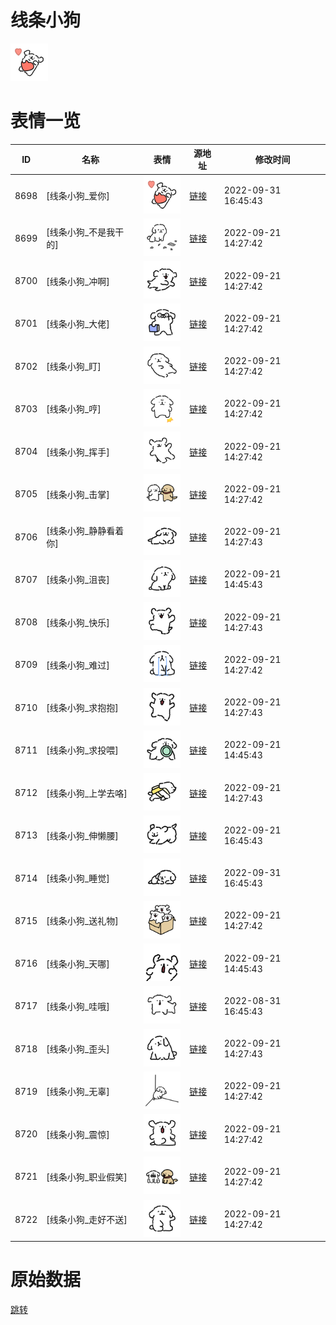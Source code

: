 # 线条小狗

<img src="./cover.png" height="60" alt="cover" />

# 表情一览

|ID|名称|表情|源地址|修改时间|
|----|----|----|----|----|
|8698|[线条小狗_爱你]|<img src="./pic/008698_%5B线条小狗_爱你%5D.png" height="60" alt="爱你"/>|[链接](http://i0.hdslb.com/bfs/emote/637d1c72f32fe0ea8799088608b3d47a9bb3880f.png)|2022-09-31 16:45:43|
|8699|[线条小狗_不是我干的]|<img src="./pic/008699_%5B线条小狗_不是我干的%5D.png" height="60" alt="不是我干的"/>|[链接](http://i0.hdslb.com/bfs/emote/69fa944760b3be2974cd659c76de3468b2daaf77.png)|2022-09-21 14:27:42|
|8700|[线条小狗_冲啊]|<img src="./pic/008700_%5B线条小狗_冲啊%5D.png" height="60" alt="冲啊"/>|[链接](http://i0.hdslb.com/bfs/emote/866a4022bcba3b2d6d83a118233f2aecd4786076.png)|2022-09-21 14:27:42|
|8701|[线条小狗_大佬]|<img src="./pic/008701_%5B线条小狗_大佬%5D.png" height="60" alt="大佬"/>|[链接](http://i0.hdslb.com/bfs/emote/0c3bf4494199085397ed07ba9c7f125f7c502568.png)|2022-09-21 14:27:42|
|8702|[线条小狗_盯]|<img src="./pic/008702_%5B线条小狗_盯%5D.png" height="60" alt="盯"/>|[链接](http://i0.hdslb.com/bfs/emote/75e1c1bc82b9322697c18fffc7cc44368cdc0594.png)|2022-09-21 14:27:42|
|8703|[线条小狗_哼]|<img src="./pic/008703_%5B线条小狗_哼%5D.png" height="60" alt="哼"/>|[链接](http://i0.hdslb.com/bfs/emote/d7f0a28417052172ee4faf6c64ab95baf37d4557.png)|2022-09-21 14:27:42|
|8704|[线条小狗_挥手]|<img src="./pic/008704_%5B线条小狗_挥手%5D.png" height="60" alt="挥手"/>|[链接](http://i0.hdslb.com/bfs/emote/e52ed2099bf66f52cfe433a08cbed54d9815318b.png)|2022-09-21 14:27:42|
|8705|[线条小狗_击掌]|<img src="./pic/008705_%5B线条小狗_击掌%5D.png" height="60" alt="击掌"/>|[链接](http://i0.hdslb.com/bfs/emote/481075749991651c522caa7694bb308258714768.png)|2022-09-21 14:27:42|
|8706|[线条小狗_静静看着你]|<img src="./pic/008706_%5B线条小狗_静静看着你%5D.png" height="60" alt="静静看着你"/>|[链接](http://i0.hdslb.com/bfs/emote/e2373ad40ced225115de77aee98e21f3d35d57c2.png)|2022-09-21 14:27:43|
|8707|[线条小狗_沮丧]|<img src="./pic/008707_%5B线条小狗_沮丧%5D.png" height="60" alt="沮丧"/>|[链接](http://i0.hdslb.com/bfs/emote/2ceef1641f6ac86a7e244b421365bbbcd5e82b3f.png)|2022-09-21 14:45:43|
|8708|[线条小狗_快乐]|<img src="./pic/008708_%5B线条小狗_快乐%5D.png" height="60" alt="快乐"/>|[链接](http://i0.hdslb.com/bfs/emote/f82b6dcd3dd4b79827e68e7de812cfb17b825451.png)|2022-09-21 14:27:43|
|8709|[线条小狗_难过]|<img src="./pic/008709_%5B线条小狗_难过%5D.png" height="60" alt="难过"/>|[链接](http://i0.hdslb.com/bfs/emote/8e78fcd3499a281109cad38e63b9b01cf1e507b3.png)|2022-09-21 14:27:42|
|8710|[线条小狗_求抱抱]|<img src="./pic/008710_%5B线条小狗_求抱抱%5D.png" height="60" alt="求抱抱"/>|[链接](http://i0.hdslb.com/bfs/emote/38c5ac5033fdfb1081eb60c799e76e2b053711fe.png)|2022-09-21 14:27:43|
|8711|[线条小狗_求投喂]|<img src="./pic/008711_%5B线条小狗_求投喂%5D.png" height="60" alt="求投喂"/>|[链接](http://i0.hdslb.com/bfs/emote/ebad58f92d43e650b4b292125f3a703a92f723ac.png)|2022-09-21 14:45:43|
|8712|[线条小狗_上学去咯]|<img src="./pic/008712_%5B线条小狗_上学去咯%5D.png" height="60" alt="上学去咯"/>|[链接](http://i0.hdslb.com/bfs/emote/e669df3bd3f57a071574729d94c651063a8942b7.png)|2022-09-21 14:27:43|
|8713|[线条小狗_伸懒腰]|<img src="./pic/008713_%5B线条小狗_伸懒腰%5D.png" height="60" alt="伸懒腰"/>|[链接](http://i0.hdslb.com/bfs/emote/f2f32ceb9a5b56e4398b509cc51ae77bf46d19f7.png)|2022-09-21 16:45:43|
|8714|[线条小狗_睡觉]|<img src="./pic/008714_%5B线条小狗_睡觉%5D.png" height="60" alt="睡觉"/>|[链接](http://i0.hdslb.com/bfs/emote/517fdde797528e8080863557af56ad79975f5807.png)|2022-09-31 16:45:43|
|8715|[线条小狗_送礼物]|<img src="./pic/008715_%5B线条小狗_送礼物%5D.png" height="60" alt="送礼物"/>|[链接](http://i0.hdslb.com/bfs/emote/261b363f2ac8aa4f323895a94aa73962afd9954e.png)|2022-09-21 14:27:42|
|8716|[线条小狗_天哪]|<img src="./pic/008716_%5B线条小狗_天哪%5D.png" height="60" alt="天哪"/>|[链接](http://i0.hdslb.com/bfs/emote/1c4fc75910c710f913ecaf3ca39c0a97a173c427.png)|2022-09-21 14:45:43|
|8717|[线条小狗_哇哦]|<img src="./pic/008717_%5B线条小狗_哇哦%5D.png" height="60" alt="哇哦"/>|[链接](http://i0.hdslb.com/bfs/emote/712c36ca555de7d7b51c1e4b0b8e1a3a9d5d68f1.png)|2022-08-31 16:45:43|
|8718|[线条小狗_歪头]|<img src="./pic/008718_%5B线条小狗_歪头%5D.png" height="60" alt="歪头"/>|[链接](http://i0.hdslb.com/bfs/emote/e6402b6673b9a551867f05d52eac0e9068075b14.png)|2022-09-21 14:27:43|
|8719|[线条小狗_无辜]|<img src="./pic/008719_%5B线条小狗_无辜%5D.png" height="60" alt="无辜"/>|[链接](http://i0.hdslb.com/bfs/emote/7cb2d52dfa92a5f958b7ffc7b8be71047cc16652.png)|2022-09-21 14:27:42|
|8720|[线条小狗_震惊]|<img src="./pic/008720_%5B线条小狗_震惊%5D.png" height="60" alt="震惊"/>|[链接](http://i0.hdslb.com/bfs/emote/34fb403c6781e6c0dcbfdfb33534a1c9e6a23f6d.png)|2022-09-21 14:27:42|
|8721|[线条小狗_职业假笑]|<img src="./pic/008721_%5B线条小狗_职业假笑%5D.png" height="60" alt="职业假笑"/>|[链接](http://i0.hdslb.com/bfs/emote/b8efdfc582b53bddac674e9bed2dfb5724504ab0.png)|2022-09-21 14:27:42|
|8722|[线条小狗_走好不送]|<img src="./pic/008722_%5B线条小狗_走好不送%5D.png" height="60" alt="走好不送"/>|[链接](http://i0.hdslb.com/bfs/emote/ba6eceb8be04662c8ffb4fe458a305a6ad30fef4.png)|2022-09-21 14:27:42|

# 原始数据

[跳转](./raw.json)

